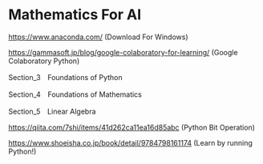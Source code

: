 # Mathematics For AI
https://www.anaconda.com/
(Download For Windows)

https://gammasoft.jp/blog/google-colaboratory-for-learning/
(Google Colaboratory Python)

Section_3　Foundations of Python

Section_4　Foundations of Mathematics

Section_5　Linear Algebra

https://qiita.com/7shi/items/41d262ca11ea16d85abc
(Python Bit Operation)

https://www.shoeisha.co.jp/book/detail/9784798161174
(Learn by running Python!)
